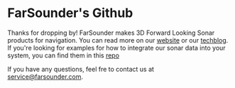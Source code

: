 # FarSounder's Github

Thanks for dropping by! FarSounder makes 3D Forward Looking Sonar products for navigation.
You can read more on our [website](https://www.farsounder.com/) or our [techblog](https://www.farsounder.com/blog). If you're looking for examples
for how to integrate our sonar data into your system, you can find them in this [repo](https://github.com/farsounder/SDKMessageExample)

If you have any questions, feel fre to contact us at service@farsounder.com.
